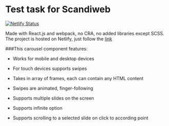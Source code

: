 # Test task for Scandiweb

[![Netlify Status](https://api.netlify.com/api/v1/badges/056063d2-823c-48eb-a2c9-d596a0f554cc/deploy-status)](https://app.netlify.com/sites/scandiweb-react-test/deploys)

Made with React.js and webpack, no CRA, no added libraries except SCSS. The project is hosted on Netlify, just follow the [link](https://scandiweb-react-test.netlify.app/)

###This carousel component features:
* Works for mobile and desktop devices

* For touch devices supports swipes
* Takes in array of frames, each can contain any HTML content
* Swipes are animated, finger-following
* Supports multiple slides on the screen
* Supports infinite option
* Supports scrolling to a selected slide on click to according point
